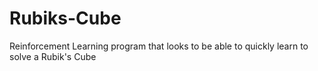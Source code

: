 # Rubiks-Cube
Reinforcement Learning program that looks to be able to quickly learn to solve a Rubik's Cube

